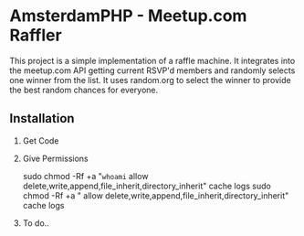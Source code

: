 # AmsterdamPHP - Meetup.com Raffler

This project is a simple implementation of a raffle machine. It integrates into the meetup.com API getting current RSVP'd members and randomly selects one winner from the list. It uses random.org to select the winner to provide the best random chances for everyone.

## Installation

1. Get Code
2. Give Permissions

	sudo chmod -Rf +a "`whoami` allow delete,write,append,file_inherit,directory_inherit" cache logs
	sudo chmod -Rf +a "<apache user> allow delete,write,append,file_inherit,directory_inherit" cache logs
		
3. To do..